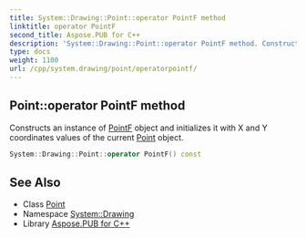 ```yaml
---
title: System::Drawing::Point::operator PointF method
linktitle: operator PointF
second_title: Aspose.PUB for C++
description: 'System::Drawing::Point::operator PointF method. Constructs an instance of PointF object and initializes it with X and Y coordinates values of the current Point object in C++.'
type: docs
weight: 1100
url: /cpp/system.drawing/point/operatorpointf/
---
```

## Point::operator PointF method


Constructs an instance of [PointF](../../pointf/) object and initializes it with X and Y coordinates values of the current [Point](../) object.

```cpp
System::Drawing::Point::operator PointF() const
```

## See Also

* Class [Point](../)
* Namespace [System::Drawing](../../)
* Library [Aspose.PUB for C++](../../../)
